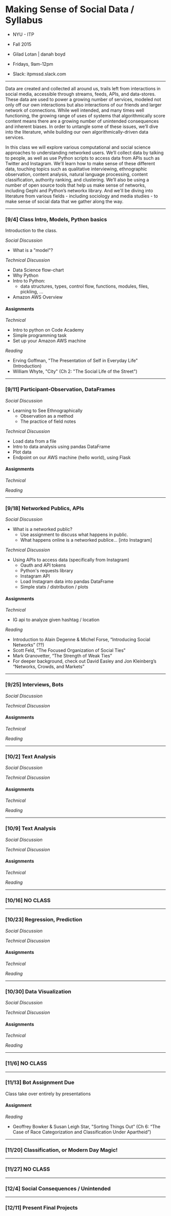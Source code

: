 # Making Sense of Social Data / Syllabus

- NYU - ITP
- Fall 2015
- Gilad Lotan | danah boyd
- Fridays, 9am-12pm

- Slack: itpmssd.slack.com

---

Data are created and collected all around us, trails left from interactions in social media, accessible through streams, feeds, APIs, and data-stores. These data are used to power a growing number of services, modeled not only off our own interactions but also interactions of our friends and larger network of connections. While well intended, and many times well functioning, the growing range of uses of systems that algorithmically score content means there are a growing number of unintended consequences and inherent biases. In order to untangle some of these issues, we’ll dive into the literature, while building our own algorithmically-driven data services.

In this class we will explore various computational and social science approaches to understanding networked users. We’ll collect data by talking to people, as well as use Python scripts to access data from APIs such as Twitter and Instagram. We'll learn how to make sense of these different data, touching topics such as qualitative interviewing, ethnographic observation, content analysis, natural language processing, content classification, authority ranking, and clustering. We’ll also be using a number of open source tools that help us make sense of networks, including Gephi and Python’s networkx library. And we'll be diving into literature from various fields - including sociology and media studies - to make sense of social data that we gather along the way.

---

### [9/4] Class Intro, Models, Python basics
Introduction to the class.

_Social Discussion_
- What is a "model"?

_Technical Discussion_
- Data Science flow-chart
- Why Python
- Intro to Python:
    - data structures, types, control flow, functions, modules, files, pickling, ...
- Amazon AWS Overview

#### Assignments

_Technical_
- Intro to python on Code Academy
- Simple programming task
- Set up your Amazon AWS machine

_Reading_
- Erving Goffman, "The Presentation of Self in Everyday Life" (Introduction)
- William Whyte, "City" (Ch 2: "The Social Life of the Street")

---

### [9/11] Participant-Observation, DataFrames

_Social Discussion_
- Learning to See Ethnographically
    - Observation as a method
    - The practice of field notes

_Technical Discussion_
- Load data from a file
- Intro to data analysis using pandas DataFrame
- Plot data
- Endpoint on our AWS machine (hello world), using Flask

#### Assignments

_Technical_

_Reading_

---

### [9/18] Networked Publics, APIs 

_Social Discussion_
- What is a networked public?
    - Use assignment to discuss what happens in public.
    - What happens online is a networked publice... [into Instagram]

_Technical Discussion_
- Using APIs to access data (specifically from Instagram)
    - Oauth and API tokens
    - Python's requests library
    - Instagram API
    - Load Instagram data into pandas DataFrame
    - Simple stats / distribution / plots


#### Assignments

_Technical_
- IG api to analyze given hashtag / location

_Reading_
- Introduction to Alain Degenne & Michel Forse, “Introducing Social Networks”  (??)
- Scott Feld, “The Focused Organization of Social Ties"
- Mark Granovetter, “The Strength of Weak Ties” 
- For deeper background, check out David Easley and Jon Kleinberg’s “Networks, Crowds, and Markets” 

---

### [9/25] Interviews, Bots

_Social Discussion_

_Technical Discussion_

#### Assignments

_Technical_

_Reading_

---

### [10/2] Text Analysis 

_Social Discussion_

_Technical Discussion_

#### Assignments

_Technical_

_Reading_

---

### [10/9] Text Analysis 

_Social Discussion_

_Technical Discussion_

#### Assignments

_Technical_

_Reading_

---

### [10/16] NO CLASS 

---

### [10/23] Regression, Prediction  

_Social Discussion_

_Technical Discussion_

#### Assignments

_Technical_

_Reading_

---

### [10/30] Data Visualization 

_Social Discussion_

_Technical Discussion_

#### Assignments

_Technical_

_Reading_

---

### [11/6] NO CLASS

---

### [11/13] Bot Assignment Due

Class take over entirely by presentations

#### Assignment

_Reading_
- Geoffrey Bowker & Susan Leigh Star, "Sorting Things Out” (Ch 6: “The Case of Race Categorization and Classification Under Apartheid”)

---

### [11/20] Classification, or Modern Day Magic!

---

### [11/27] NO CLASS

---

### [12/4] Social Consequences / Unintended

---

### [12/11] Present Final Projects


